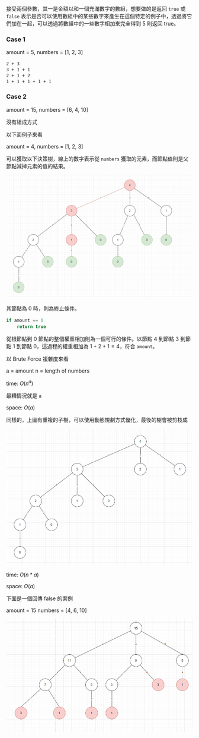 接受兩個參數，其一是金額以和一個充滿數字的數組，想要做的是返回 `true` 或 `false` 表示是否可以使用數組中的某些數字來產生在這個特定的例子中，透過將它們加在一起，可以透過將數組中的一些數字相加來完全得到 5 則返回 true。

### Case 1

amount = 5,
numbers = [1, 2, 3]

```
2 + 3
3 + 1 + 1
2 + 1 + 2
1 + 1 + 1 + 1 + 1
```

### Case 2

amount = 15,
numbers = [6, 4, 10]

沒有組成方式


以下面例子來看

amount = 4,
numbers = [1, 2, 3]

可以獲取以下決策樹，線上的數字表示從 `numbers` 獲取的元素，而節點值則是父節點減掉元素的值的結果。

![decision-tree](images/decision-tree.png)

其節點為 0 時，則為終止條件。

```java
if amount == 0 
    return true
```

從根節點到 0 節點的整個權重相加則為一個可行的條件。以節點 4 到節點 3 到節點 1 到節點 0，這過程的權重相加為 $1 + 2 + 1 = 4$，符合 `amount`。

以 Brute Force 複雜度來看

a = amount
n = length of numbers

time: $O(n^a)$

最糟情況就是 `a` 

space: $O(a)$

同樣的，上圖有重複的子樹，可以使用動態規劃方式優化，最後的樹會被剪枝成

![Alt text](images/purning-tree.png)

time: $O(n*a)$

space: $O(a)$


下面是一個回傳 false 的案例

amount = 15
numbers = [4, 6, 10]

![Alt text](images/false-case.png)